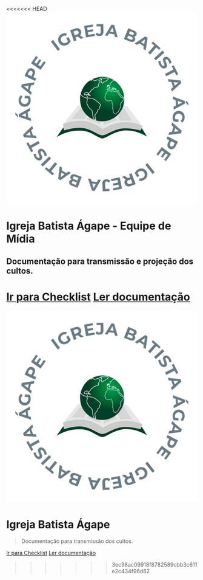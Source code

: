 <<<<<<< HEAD
![logo](./_media/logo-IBA.png ":class=logo-iba")

# Igreja Batista Ágape - Equipe de Mídia

## Documentação para transmissão e projeção dos cultos.

[Ir para Checklist](https://ibasjbv.github.io/Checklist-IBA-Live)
[Ler documentação](#configuração-inicial)
=======
![logo](_media/logo-IBA.png ":class=logo-iba")

# Igreja Batista Ágape

> Documentação para transmissão dos cultos.

[Ir para Checklist](https://ibasjbv.github.io/Checklist-IBA-Live/)
[Ler documentação](#antes-de-iniciar)
>>>>>>> 3ec98ac09918f8782589cbb3c611e2c434f96d62
